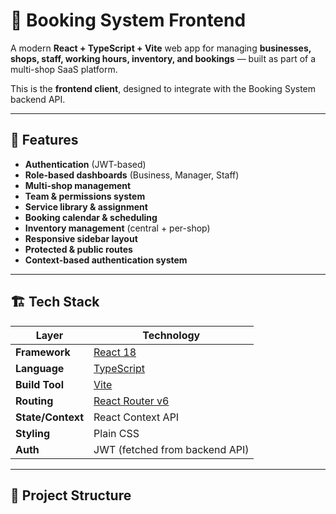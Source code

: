 # 📘 Booking System Frontend

A modern **React + TypeScript + Vite** web app for managing **businesses, shops, staff, working hours, inventory, and bookings** — built as part of a multi-shop SaaS platform.

This is the **frontend client**, designed to integrate with the Booking System backend API.

---

## 🚀 Features
- **Authentication** (JWT-based)
- **Role-based dashboards** (Business, Manager, Staff)
- **Multi-shop management**
- **Team & permissions system**
- **Service library & assignment**
- **Booking calendar & scheduling**
- **Inventory management** (central + per-shop)
- **Responsive sidebar layout**
- **Protected & public routes**
- **Context-based authentication system**

---

## 🏗️ Tech Stack

| Layer | Technology |
|--------|-------------|
| **Framework** | [React 18](https://react.dev/) |
| **Language** | [TypeScript](https://www.typescriptlang.org/) |
| **Build Tool** | [Vite](https://vitejs.dev/) |
| **Routing** | [React Router v6](https://reactrouter.com/) |
| **State/Context** | React Context API |
| **Styling** | Plain CSS |
| **Auth** | JWT (fetched from backend API) |

---

## 📂 Project Structure


